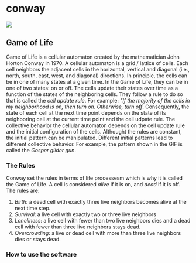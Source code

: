 # conway
![](https://upload.wikimedia.org/wikipedia/commons/e/e5/Gospers_glider_gun.gif)

## Game of Life 
Game of Life is a cellular automaton created by the mathematician John Horton Conway in 1970. A cellular automaton is a grid / lattice of cells. Each cell neighbors  the adjacent cells in the horizontal, vertical and diagonal (i.e., north, south, east, west, and diagonal) directions. In principle, the cells can be in one of many states at a given time. In the Game of Life, they can be in one of two states: on or off. The cells update their states over time as a function of the states of the neighboring cells. They follow a rule to do so that is called the _cell update rule_. For example: _"If the majority of the cells in my neighborhood is on, then turn on. Otherwise, turn off_. Consequently, the state of each cell at the next time point depends on the state of its neighboring cell at the current time point and the cell udpate rule. The collective behavior the cellular automaton depends on the cell update rule and the initial configuration of the cells. Althought the rules are constant, the initial pattern can be manipulated. Different initial patterns lead to different collective behavior. For example, the pattern shown in the GIF is called the _Gosper glider gun_.

### The Rules 
Conway set the rules in terms of life processesm which is why it is called the Game of Life. 
A cell is considered _alive_ if it is on, and _dead_ if it is off. The rules are: 
1. _Birth_: a dead cell with exactly three live neighbors becomes alive at the next time step. 
2. _Survival_: a live cell with exactly two or three live neighbors 
3. _Loneliness_: a live cell with fewer than two live neighbors dies and a dead cell with fewer than three live neighbors stays dead. 
4. _Overcrowding_: a live or dead cell with more than three live neighbors dies or stays dead. 

### How to use the software
